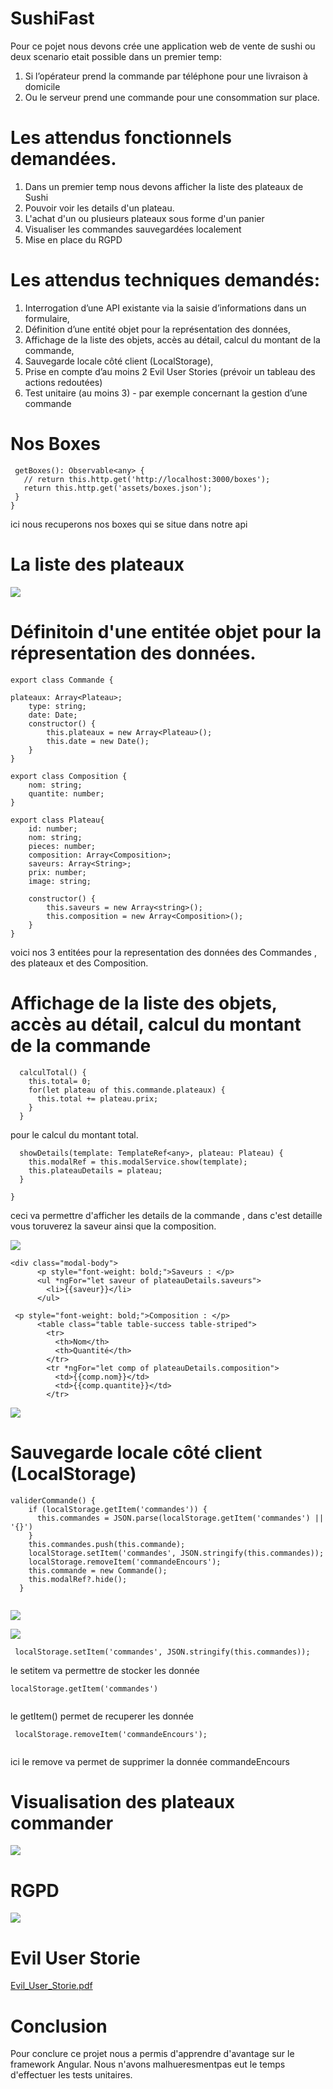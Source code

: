 # SushiFast
Pour ce pojet nous devons crée une application web de vente de sushi ou deux scenario etait possible dans un premier temp: <br>
1. Si l’opérateur prend la commande par téléphone pour une livraison à domicile <br>
2. Ou le serveur prend une commande pour une consommation sur place.

# Les attendus fonctionnels demandées.
1. Dans un premier temp nous devons afficher la liste des plateaux de Sushi <br>
2. Pouvoir voir les details d'un plateau. <br>
3. L'achat d'un ou plusieurs plateaux sous forme d'un panier <br>
4. Visualiser les commandes sauvegardées localement <br>
5. Mise en place du RGPD <br> 

# Les attendus  techniques demandés: <br>
1. Interrogation d’une API existante via la saisie d’informations dans un formulaire, <br>
2. Définition d’une entité objet pour la représentation des données, <br>
3. Affichage de la liste des objets, accès au détail, calcul du montant de la commande, <br>
4. Sauvegarde locale côté client (LocalStorage), <br>
5. Prise en compte d’au moins 2 Evil User Stories (prévoir un tableau des actions redoutées) <br>
6. Test unitaire (au moins 3) - par exemple concernant la gestion d’une commande <br>

# Nos Boxes 
 ```
  getBoxes(): Observable<any> {
    // return this.http.get('http://localhost:3000/boxes');
    return this.http.get('assets/boxes.json');
  }
}
 ```
 ici nous recuperons nos boxes qui se situe dans notre api 

# La liste des plateaux

![](images/plateaux.png)

# Définitoin d'une entitée objet pour la répresentation des données.
```
export class Commande {

plateaux: Array<Plateau>;
    type: string;
    date: Date;
    constructor() {
        this.plateaux = new Array<Plateau>();
        this.date = new Date();
    }
}

```
```
export class Composition {
    nom: string;
    quantite: number;
}

```
```
export class Plateau{
    id: number;
    nom: string;
    pieces: number;
    composition: Array<Composition>;
    saveurs: Array<String>;
    prix: number;
    image: string;
    
    constructor() {
        this.saveurs = new Array<string>();
        this.composition = new Array<Composition>();
    }
}
```

voici nos 3 entitées pour la representation des données des Commandes , des plateaux et des Composition.

# Affichage de la liste des objets, accès au détail, calcul du montant de la commande

```
  calculTotal() {
    this.total= 0;
    for(let plateau of this.commande.plateaux) {
      this.total += plateau.prix;
    }
  }
```
 pour le calcul du montant total.
 
```
  showDetails(template: TemplateRef<any>, plateau: Plateau) {
    this.modalRef = this.modalService.show(template);
    this.plateauDetails = plateau;
  }

}
```
ceci va permettre d'afficher les details de la commande , dans c'est detaille vous toruverez la saveur ainsi que la composition. <br>

![](images/detail.png)

```
<div class="modal-body">
      <p style="font-weight: bold;">Saveurs : </p>
      <ul *ngFor="let saveur of plateauDetails.saveurs">
        <li>{{saveur}}</li>
      </ul>
```

```
 <p style="font-weight: bold;">Composition : </p>
      <table class="table table-success table-striped">
        <tr>
          <th>Nom</th>
          <th>Quantité</th>
        </tr>
        <tr *ngFor="let comp of plateauDetails.composition">
          <td>{{comp.nom}}</td>
          <td>{{comp.quantite}}</td>
        </tr>
```
![](images/total.png)

# Sauvegarde locale côté client (LocalStorage)
```
validerCommande() {
    if (localStorage.getItem('commandes')) {
      this.commandes = JSON.parse(localStorage.getItem('commandes') || '{}')
    }
    this.commandes.push(this.commande);
    localStorage.setItem('commandes', JSON.stringify(this.commandes));
    localStorage.removeItem('commandeEncours');
    this.commande = new Commande();
    this.modalRef?.hide();
  }
  
```
![](images/valide.png)

![](images/valide1.png)

```
 localStorage.setItem('commandes', JSON.stringify(this.commandes));
```
le setitem va permettre de stocker les donnée 
```
localStorage.getItem('commandes')
 
```
le  getItem() permet de recuperer les donnée 

```
 localStorage.removeItem('commandeEncours');
 
```
ici le remove va permet de supprimer la donnée commandeEncours


# Visualisation des plateaux commander

![](images/commandefull.png)

# RGPD

![](images/rgpd.png)

# Evil User Storie 

[Evil_User_Storie.pdf](https://github.com/hakim9100/Sushi-Main/files/8100712/Evil_User_Storie.pdf)

# Conclusion 

Pour conclure ce projet nous a permis d'apprendre d'avantage sur le framework Angular. Nous n'avons malhueresmentpas eut le temps d'effectuer les tests unitaires.
